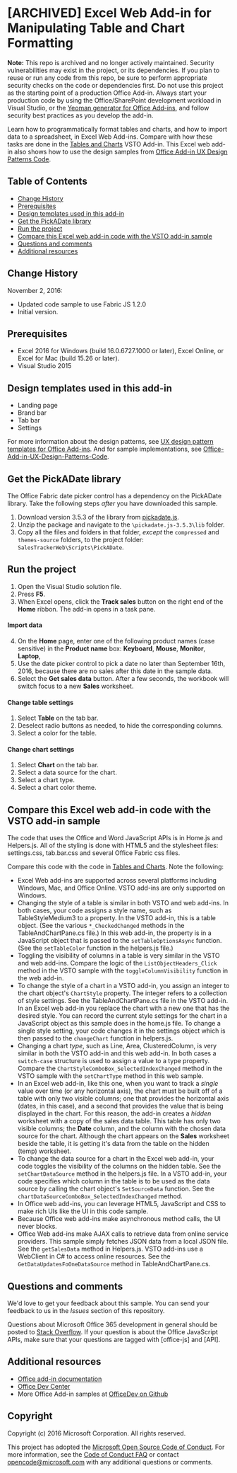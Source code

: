 # [ARCHIVED] Excel Web Add-in for Manipulating Table and Chart Formatting

**Note:** This repo is archived and no longer actively maintained. Security vulnerabilities may exist in the project, or its dependencies. If you plan to reuse or run any code from this repo, be sure to perform appropriate security checks on the code or dependencies first. Do not use this project as the starting point of a production Office Add-in. Always start your production code by using the Office/SharePoint development workload in Visual Studio, or the [Yeoman generator for Office Add-ins](https://github.com/OfficeDev/generator-office), and follow security best practices as you develop the add-in. 

Learn how to programmatically format tables and charts, and how to import data to a spreadsheet, in Excel Web Add-ins. Compare with how these tasks are done in the [Tables and Charts](https://code.msdn.microsoft.com/VSTO-Generate-tables-and-f19859b3) VSTO Add-in. This Excel web add-in also shows how to use the design samples from [Office Add-in UX Design Patterns Code](https://github.com/OfficeDev/Office-Add-in-UX-Design-Patterns-Code). 

## Table of Contents
* [Change History](#change-history)
* [Prerequisites](#prerequisites)
* [Design templates used in this add-in](#design-templates-used-in-this-add-in)
* [Get the PickADate library](get-the-pickadate-library)
* [Run the project](#run-the-project)
* [Compare this Excel web add-in code with the VSTO add-in sample](#compare-this-web-add-in-code-with-the-VSTO-add-in-sample)
* [Questions and comments](#questions-and-comments)
* [Additional resources](#additional-resources)

## Change History

November 2, 2016:

* Updated code sample to use Fabric JS 1.2.0
* Initial version.

## Prerequisites

* Excel 2016 for Windows (build 16.0.6727.1000 or later), Excel Online, or Excel for Mac (build 15.26 or later).
* Visual Studio 2015 

## Design templates used in this add-in

- Landing page
- Brand bar
- Tab bar
- Settings

For more information about the design patterns, see [UX design pattern templates for Office Add-ins](https://dev.office.com/docs/add-ins/design/ux-design-patterns). And for sample implementations, see [Office-Add-in-UX-Design-Patterns-Code](https://github.com/OfficeDev/Office-Add-in-UX-Design-Patterns-Code).

## Get the PickADate library

The Office Fabric date picker control has a dependency on the PickADate library. Take the following steps *after* you have downloaded this sample.

1. Download version 3.5.3 of the library from [pickadate.js](https://github.com/amsul/pickadate.js/releases/tag/3.5.3). 
2. Unzip the package and navigate to the `\pickadate.js-3.5.3\lib` folder. 
3. Copy all the files and folders in that folder, *except* the `compressed` and `themes-source` folders, to the project folder: `SalesTrackerWeb\Scripts\PickADate`.

## Run the project

1. Open the Visual Studio solution file. 
2. Press **F5**. 
3. When Excel opens, click the **Track sales** button on the right end of the **Home** ribbon. The add-in opens in a task pane.

#### Import data

4. On the **Home** page, enter one of the following product names (case sensitive) in the **Product name** box: **Keyboard**, **Mouse**, **Monitor**, **Laptop**,
5. Use the date picker control to pick a date no later than September 16th, 2016, because there are no sales after this date in the sample data.
6. Select the **Get sales data** button. After a few seconds, the workbook will switch focus to a new **Sales** worksheet. 

#### Change table settings

1. Select **Table** on the tab bar. 
2. Deselect radio buttons as needed, to hide the corresponding columns.
3. Select a color for the table.

#### Change chart settings

1. Select **Chart** on the tab bar. 
2. Select a data source for the chart.
3. Select a chart type.
4. Select a chart color theme.

## Compare this Excel web add-in code with the VSTO add-in sample

The code that uses the Office and Word JavaScript APIs is in Home.js and Helpers.js. All of the styling is done with HTML5 and the stylesheet files: settings.css, tab.bar.css and several Office Fabric css files.

Compare this code with the code in [Tables and Charts](https://code.msdn.microsoft.com/VSTO-Generate-tables-and-f19859b3). Note the following:


- Excel Web add-ins are supported across several platforms including Windows, Mac, and Office Online. VSTO add-ins are only supported on Windows.
- Changing the style of a table is similar in both VSTO and web add-ins. In both cases, your code assigns a style name, such as TableStyleMedium3 to a property. In the VSTO add-in, this is a table object. (See the various `*_CheckedChanged` methods in the TableAndChartPane.cs file.) In this web add-in, the property is in a JavaScript object that is passed to the `setTableOptionsAsync` function. (See the `setTableColor` function in the helpers.js file.)
- Toggling the visibility of columns in a table is very similar in the VSTO and web add-ins. Compare the logic of the `ListObjectHeaders_Click` method in the VSTO sample with the `toggleColumnVisibility` function in the web add-in.
- To change the style of a chart in a VSTO add-in, you assign an integer to the chart object's `ChartStyle` property. The integer refers to a collection of style settings. See the TableAndChartPane.cs file in the VSTO add-in. In an Excel web add-in you replace the chart with a new one that has the desired style. You can record the current style settings for the chart in a JavaScript object as this sample does in the home.js file. To change a single style setting, your code changes it in the settings object which is then passed to the `changeChart` function in helpers.js.
- Changing a chart *type*, such as Line, Area, ClusteredColumn, is very similar in both the VSTO add-in and this web add-in. In both cases a `switch-case` structure is used to assign a value to a type property. Compare the `ChartStyleComboBox_SelectedIndexChanged` method in the VSTO sample with the `setChartType` method in this web sample. 
- In an Excel web add-in, like this one, when you want to track a *single* value over time (or any horizontal axis), the chart must be built off of a table with only two visible columns; one that provides the horizontal axis (dates, in this case), and a second that provides the value that is being displayed in the chart. For this reason, the add-in creates a *hidden* worksheet with a copy of the sales data table. This table has only two visible columns; the **Date** column, and the column with the chosen data source for the chart. Although the chart appears on the **Sales** worksheet beside the table, it is getting it's data from the table on the hidden (temp) worksheet.
- To change the data source for a chart in the Excel web add-in, your code toggles the visibility of the columns on the hidden table. See the `setChartDataSource` method in the helpers.js file. In a VSTO add-in, your code specifies which column in the table is to be used as the data source by calling the chart object's `SetSourceData` function. See the `chartDataSourceComboBox_SelectedIndexChanged` method.
- In Office web add-ins, you can leverage HTML5, JavaScript and CSS to make rich UIs like the UI in this code sample. 
- Because Office web add-ins make asynchronous method calls, the UI never blocks.
- Office Web add-ins make AJAX calls to retrieve data from online service providers. This sample simply fetches JSON data from a local JSON file. See the `getSalesData` method in Helpers.js. VSTO add-ins use a WebClient in C# to access online resources. See the `GetDataUpdatesFoOneDataSource` method in TableAndChartPane.cs.   


## Questions and comments

We'd love to get your feedback about this sample. You can send your feedback to us in the *Issues* section of this repository.

Questions about Microsoft Office 365 development in general should be posted to [Stack Overflow](http://stackoverflow.com/questions/tagged/office-js+API). If your question is about the Office JavaScript APIs, make sure that your questions are tagged with [office-js] and [API].

## Additional resources

* [Office add-in documentation](https://dev.office.com/docs/add-ins/overview/office-add-ins)
* [Office Dev Center](http://dev.office.com/)
* More Office Add-in samples at [OfficeDev on Github](https://github.com/officedev)

## Copyright
Copyright (c) 2016 Microsoft Corporation. All rights reserved.



This project has adopted the [Microsoft Open Source Code of Conduct](https://opensource.microsoft.com/codeofconduct/). For more information, see the [Code of Conduct FAQ](https://opensource.microsoft.com/codeofconduct/faq/) or contact [opencode@microsoft.com](mailto:opencode@microsoft.com) with any additional questions or comments.
